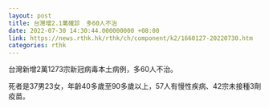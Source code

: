 ```yaml
---
layout: post
title: 台灣增2.1萬確診　多60人不治
date: 2022-07-30 14:30:44.000000000 +08:00
link: https://news.rthk.hk/rthk/ch/component/k2/1660127-20220730.htm
categories: rthk
---
```


台灣新增2萬1273宗新冠病毒本土病例，多60人不治。

死者是37男23女，年齡40多歲至90多歲以上，57人有慢性疾病、42宗未接種3劑疫苗。
